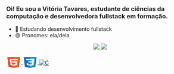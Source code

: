### Oi! Eu sou a Vitória Tavares, estudante de ciências da computação e desenvolvedora fullstack em formação.

- 🌱 Estudando desenvolvimento fullstack
- 😄 Pronomes: ela/dela

<div align="center">
  <a href="https://github.com/vitavares">
  <img width="48%"  src="https://github-readme-stats.vercel.app/api?username=vitavares&show_icons=true&theme=dark&include_all_commits=true&count_private=true"/>
  <img width="48%"  src="https://github-readme-stats.vercel.app/api/top-langs/?username=vitavares&layout=compact&langs_count=7&theme=dark"/>
</div>


<div style="display: inline_block"><br>
  <img align="center" alt="HTML" height="30" width="40" src="https://raw.githubusercontent.com/devicons/devicon/master/icons/html5/html5-original.svg">
  <img align="center" alt="CSS" height="30" width="40" src="https://raw.githubusercontent.com/devicons/devicon/master/icons/css3/css3-original.svg">
  <img align="center" alt="C" height="30" width="40" src="https://cdn.jsdelivr.net/gh/devicons/devicon/icons/c/c-original.svg">
</div>
